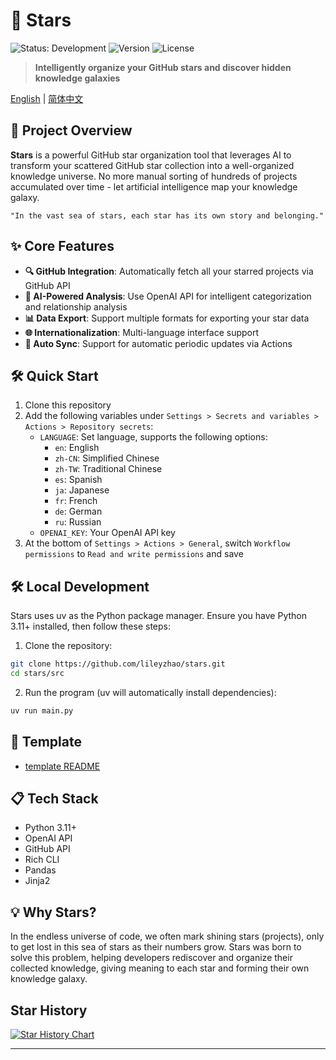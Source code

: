 # 🌟 Stars

<img src="https://img.shields.io/badge/status-Development-brightgreen" alt="Status: Development"> <img src="https://img.shields.io/badge/version-0.1.1-blue" alt="Version"> <img src="https://img.shields.io/badge/license-MIT-orange" alt="License">

> **Intelligently organize your GitHub stars and discover hidden knowledge galaxies**

[English](README_EN.md) | [简体中文](README.md)

## 🚀 Project Overview

**Stars** is a powerful GitHub star organization tool that leverages AI to transform your scattered GitHub star collection into a well-organized knowledge universe. No more manual sorting of hundreds of projects accumulated over time - let artificial intelligence map your knowledge galaxy.

```
"In the vast sea of stars, each star has its own story and belonging."
```

## ✨ Core Features

- **🔍 GitHub Integration**: Automatically fetch all your starred projects via GitHub API
- **🧠 AI-Powered Analysis**: Use OpenAI API for intelligent categorization and relationship analysis
- **📊 Data Export**: Support multiple formats for exporting your star data
- **🌐 Internationalization**: Multi-language interface support
- **🔄 Auto Sync**: Support for automatic periodic updates via Actions

## 🛠️ Quick Start

1. Clone this repository
2. Add the following variables under `Settings > Secrets and variables > Actions > Repository secrets`:
   - `LANGUAGE`: Set language, supports the following options:
     - `en`: English
     - `zh-CN`: Simplified Chinese
     - `zh-TW`: Traditional Chinese
     - `es`: Spanish
     - `ja`: Japanese
     - `fr`: French
     - `de`: German
     - `ru`: Russian
   - `OPENAI_KEY`: Your OpenAI API key
3. At the bottom of `Settings > Actions > General`, switch `Workflow permissions` to `Read and write permissions` and save

## 🛠️ Local Development

Stars uses uv as the Python package manager. Ensure you have Python 3.11+ installed, then follow these steps:

1. Clone the repository:

```bash
git clone https://github.com/lileyzhao/stars.git
cd stars/src
```

2. Run the program (uv will automatically install dependencies):

```bash
uv run main.py
```

## 📝 Template

- [template README](templates/README.md)

## 📋 Tech Stack

- Python 3.11+
- OpenAI API
- GitHub API
- Rich CLI
- Pandas
- Jinja2

## 💡 Why Stars?

In the endless universe of code, we often mark shining stars (projects), only to get lost in this sea of stars as their numbers grow. Stars was born to solve this problem, helping developers rediscover and organize their collected knowledge, giving meaning to each star and forming their own knowledge galaxy.

## Star History

[![Star History Chart](https://api.star-history.com/svg?repos=lileyzhao/stars&type=Date)](https://star-history.com/#lileyzhao/stars&Date)

---
